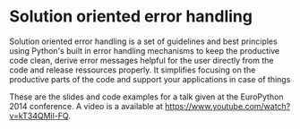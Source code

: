 Solution oriented error handling
================================

Solution oriented error handling is a set of guidelines and best principles using
Python's built in error handling mechanisms to keep the productive code clean, derive
error messages helpful for the user directly from the code and release ressources
properly. It simplifies focusing on the productive parts of the code and support your
applications in case of things

These are the slides and code examples for a talk given at the EuroPython 2014
conference. A video is a available at <https://www.youtube.com/watch?v=kT34QMil-FQ>.
